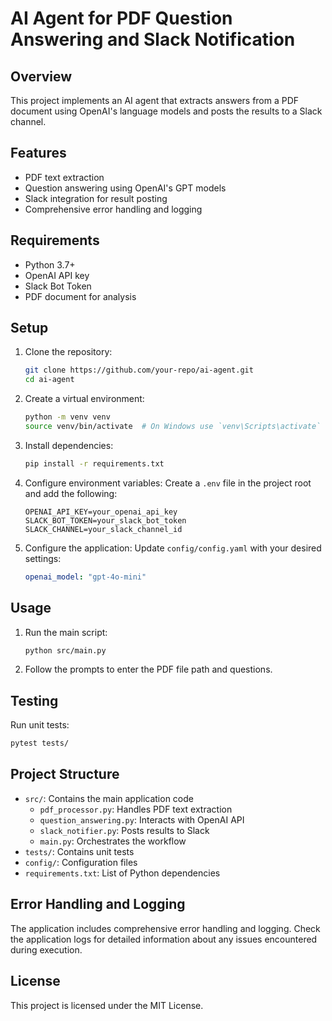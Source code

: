 # AI Agent for PDF Question Answering and Slack Notification

## Overview
This project implements an AI agent that extracts answers from a PDF document using OpenAI's language models and posts the results to a Slack channel.

## Features
- PDF text extraction
- Question answering using OpenAI's GPT models
- Slack integration for result posting
- Comprehensive error handling and logging

## Requirements
- Python 3.7+
- OpenAI API key
- Slack Bot Token
- PDF document for analysis

## Setup

1. Clone the repository:
   ```sh
   git clone https://github.com/your-repo/ai-agent.git
   cd ai-agent
   ```

2. Create a virtual environment:
   ```sh
   python -m venv venv
   source venv/bin/activate  # On Windows use `venv\Scripts\activate`
   ```

3. Install dependencies:
   ```sh
   pip install -r requirements.txt
   ```

4. Configure environment variables:
   Create a `.env` file in the project root and add the following:
   ```
   OPENAI_API_KEY=your_openai_api_key
   SLACK_BOT_TOKEN=your_slack_bot_token
   SLACK_CHANNEL=your_slack_channel_id
   ```

5. Configure the application:
   Update `config/config.yaml` with your desired settings:
   ```yaml
   openai_model: "gpt-4o-mini"
   ```

## Usage

1. Run the main script:
   ```sh
   python src/main.py
   ```

2. Follow the prompts to enter the PDF file path and questions.

## Testing

Run unit tests:
```sh
pytest tests/
```


## Project Structure
- `src/`: Contains the main application code
  - `pdf_processor.py`: Handles PDF text extraction
  - `question_answering.py`: Interacts with OpenAI API
  - `slack_notifier.py`: Posts results to Slack
  - `main.py`: Orchestrates the workflow
- `tests/`: Contains unit tests
- `config/`: Configuration files
- `requirements.txt`: List of Python dependencies

## Error Handling and Logging
The application includes comprehensive error handling and logging. Check the application logs for detailed information about any issues encountered during execution.

## License
This project is licensed under the MIT License.